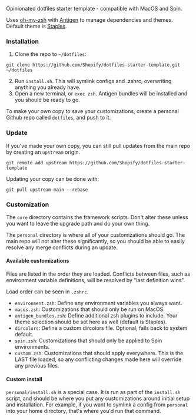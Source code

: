 Opinionated dotfiles starter template - compatible with MacOS and Spin.

Uses [oh-my-zsh](https://ohmyz.sh/) with [Antigen](https://github.com/zsh-users/antigen) to manage dependencies and themes.
Default theme is [Staples](https://github.com/dersam/staples).

### Installation
1. Clone the repo to `~/dotfiles`:
```
git clone https://github.com/Shopify/dotfiles-starter-template.git ~/dotfiles
```
2. Run `install.sh`. This will symlink configs and .zshrc, overwriting anything you already have.
3. Open a new terminal, or `exec zsh`. Antigen bundles will be installed and you should be ready to go.

To make your own copy to save your customizations, create a personal Github repo called `dotfiles`, and push to it.

### Update
If you've made your own copy, you can still pull updates from the main repo by creating an `upstream` origin.

```
git remote add upstream https://github.com/Shopify/dotfiles-starter-template
```

Updating your copy can be done with:
```
git pull upstream main --rebase
```

### Customization
The `core` directory contains the framework scripts. Don't alter these unless you want to leave the upgrade path and
do your own thing.

The `personal` directory is where all of your customizations should go. The main repo will not alter these significantly,
so you should be able to easily resolve any merge conflicts during an update.

#### Available customizations
Files are listed in the order they are loaded. Conflicts between files, such as
environment variable definitions, will be resolved by "last definition wins".

Load order can be seen in `.zshrc`.

- `environment.zsh`: Define any environment variables you always want.
- `macos.zsh`: Customizations that should only be run on MacOS.
- `antigen_bundles.zsh`: Define additional zsh plugins to include. Your theme selection should be set here as well (default is Staples).
- `dircolors`: Define a custom dircolors file. Optional, falls back to system default.
- `spin.zsh`: Customizations that should only be applied to Spin environments.
- `custom.zsh`: Customizations that should apply everywhere. This is the LAST file
loaded, so any conflicting changes made here will override any previous files.

#### Custom install
`personal/install.sh` is a special case. It is run as part of the `install.sh` script, and should be where you put
any customizations around initial setup and installation. For example, if you want to symlink a config from `personal`
into your home directory, that's where you'd run that command.